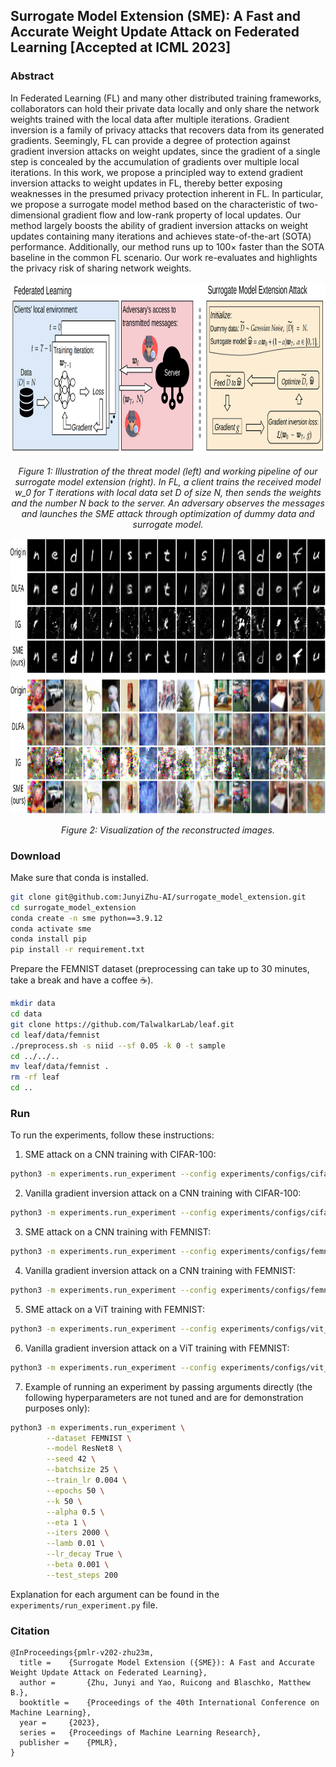 ## Surrogate Model Extension (SME): A Fast and Accurate Weight Update Attack on Federated Learning [Accepted at ICML 2023]

### Abstract
In Federated Learning (FL) and many other distributed training frameworks, collaborators can hold their private data locally and only share the network weights trained with the local data after multiple iterations. Gradient inversion is a family of privacy attacks that recovers data from its generated gradients. Seemingly, FL can provide a degree of protection against gradient inversion attacks on weight updates, since the gradient of a single step is concealed by the accumulation of gradients over multiple local iterations. In this work, we propose a principled way to extend gradient inversion attacks to weight updates in FL, thereby better exposing weaknesses in the presumed privacy protection inherent in FL. In particular, we propose a surrogate model method based on the characteristic of two-dimensional gradient flow and low-rank property of local updates. Our method largely boosts the ability of gradient inversion attacks on weight updates containing many iterations and achieves state-of-the-art (SOTA) performance. Additionally, our method runs up to $100\times$ faster than the SOTA baseline in the common FL scenario. Our work re-evaluates and highlights the privacy risk of sharing network weights.

<p align="center">
      <img width="902" height="277" src=".illustration.png" alt>
</p>
<p align="center">
    <em>Figure 1: Illustration of the threat model (left) and working pipeline of our surrogate model extension (right). In FL, a client trains the received model w_0 for T iterations with local data set D of size N, then sends the weights and the number N back to the server. An adversary observes the messages and launches the SME attack through optimization of dummy data and surrogate model.</em>
</p>

<p align="center">
      <img width="1000" height="441" src=".visualization.png" alt>
</p>
<p align="center">
    <em> Figure 2: Visualization of the reconstructed images. </em>
</p>


### Download
Make sure that conda is installed.
```sh
git clone git@github.com:JunyiZhu-AI/surrogate_model_extension.git
cd surrogate_model_extension
conda create -n sme python==3.9.12
conda activate sme
conda install pip
pip install -r requirement.txt
```
Prepare the FEMNIST dataset (preprocessing can take up to 30 minutes, take a break and have a coffee ☕).
```sh
mkdir data
cd data
git clone https://github.com/TalwalkarLab/leaf.git
cd leaf/data/femnist
./preprocess.sh -s niid --sf 0.05 -k 0 -t sample
cd ../../..
mv leaf/data/femnist .
rm -rf leaf
cd ..
```

### Run
To run the experiments, follow these instructions:

1. SME attack on a CNN training with CIFAR-100:
```sh
python3 -m experiments.run_experiment --config experiments/configs/cifar_sme.json
```

2. Vanilla gradient inversion attack on a CNN training with CIFAR-100:
```sh
python3 -m experiments.run_experiment --config experiments/configs/cifar_ig.json
```

3. SME attack on a CNN training with FEMNIST:
```sh
python3 -m experiments.run_experiment --config experiments/configs/femnist_sme.json
```

4. Vanilla gradient inversion attack on a CNN training with FEMNIST:
```sh
python3 -m experiments.run_experiment --config experiments/configs/femnist_ig.json
```

5. SME attack on a ViT training with FEMNIST:
```sh
python3 -m experiments.run_experiment --config experiments/configs/vit_sme.json
```

6. Vanilla gradient inversion attack on a ViT training with FEMNIST:
```sh
python3 -m experiments.run_experiment --config experiments/configs/vit_ig.json
```

7. Example of running an experiment by passing arguments directly (the following hyperparameters are not tuned and are for demonstration purposes only):
```sh
python3 -m experiments.run_experiment \
        --dataset FEMNIST \
        --model ResNet8 \
        --seed 42 \
        --batchsize 25 \
        --train_lr 0.004 \
        --epochs 50 \
        --k 50 \
        --alpha 0.5 \
        --eta 1 \
        --iters 2000 \
        --lamb 0.01 \
        --lr_decay True \
        --beta 0.001 \
        --test_steps 200
  ```
  Explanation for each argument can be found in the ```experiments/run_experiment.py``` file.

### Citation
```
@InProceedings{pmlr-v202-zhu23m,
  title = 	 {Surrogate Model Extension ({SME}): A Fast and Accurate Weight Update Attack on Federated Learning},
  author =       {Zhu, Junyi and Yao, Ruicong and Blaschko, Matthew B.},
  booktitle = 	 {Proceedings of the 40th International Conference on Machine Learning},
  year = 	 {2023},
  series = 	 {Proceedings of Machine Learning Research},
  publisher =    {PMLR},
}
```
